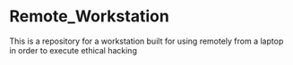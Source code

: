 # Remote_Workstation
This is a repository for a workstation built for using remotely from a laptop in order to execute ethical hacking
